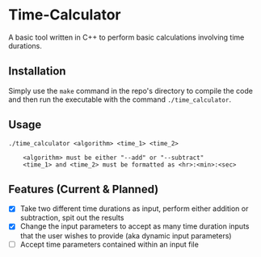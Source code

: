 # Time-Calculator
A basic tool written in C++ to perform basic calculations involving time durations.



## Installation
Simply use the `make` command in the repo's directory to compile the code and then run the executable with the command `./time_calculator`.

## Usage
```
./time_calculator <algorithm> <time_1> <time_2>

    <algorithm> must be either "--add" or "--subtract"
    <time_1> and <time_2> must be formatted as <hr>:<min>:<sec>
```

## Features (Current & Planned)
- [x] Take two different time durations as input, perform either addition or subtraction, spit out the results
- [x] Change the input parameters to accept as many time duration inputs that the user wishes to provide (aka dynamic input parameters)
- [ ] Accept time parameters contained within an input file
